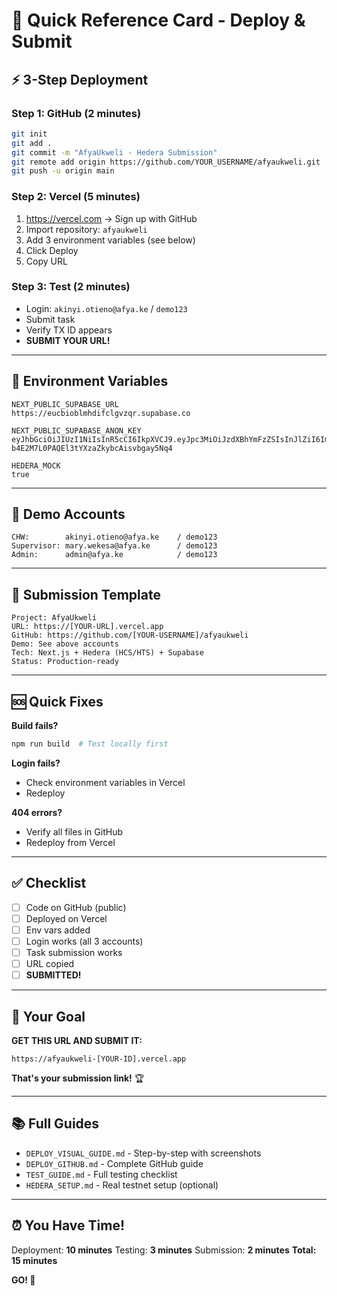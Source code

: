 # 🚀 Quick Reference Card - Deploy & Submit

## ⚡ 3-Step Deployment

### Step 1: GitHub (2 minutes)
```bash
git init
git add .
git commit -m "AfyaUkweli - Hedera Submission"
git remote add origin https://github.com/YOUR_USERNAME/afyaukweli.git
git push -u origin main
```

### Step 2: Vercel (5 minutes)
1. https://vercel.com → Sign up with GitHub
2. Import repository: `afyaukweli`
3. Add 3 environment variables (see below)
4. Click Deploy
5. Copy URL

### Step 3: Test (2 minutes)
- Login: `akinyi.otieno@afya.ke` / `demo123`
- Submit task
- Verify TX ID appears
- **SUBMIT YOUR URL!**

---

## 🔐 Environment Variables

```
NEXT_PUBLIC_SUPABASE_URL
https://eucbioblmhdifclgvzqr.supabase.co

NEXT_PUBLIC_SUPABASE_ANON_KEY
eyJhbGciOiJIUzI1NiIsInR5cCI6IkpXVCJ9.eyJpc3MiOiJzdXBhYmFzZSIsInJlZiI6ImV1Y2Jpb2JsbWhkaWZjbGd2enFyIiwicm9sZSI6ImFub24iLCJpYXQiOjE3NjE4MDk1MDAsImV4cCI6MjA3NzM4NTUwMH0.PK2WlB-b4E2M7L0PAQEl3tYXzaZkybcAisvbgay5Nq4

HEDERA_MOCK
true
```

---

## 👥 Demo Accounts

```
CHW:        akinyi.otieno@afya.ke    / demo123
Supervisor: mary.wekesa@afya.ke      / demo123
Admin:      admin@afya.ke            / demo123
```

---

## 📝 Submission Template

```
Project: AfyaUkweli
URL: https://[YOUR-URL].vercel.app
GitHub: https://github.com/[YOUR-USERNAME]/afyaukweli
Demo: See above accounts
Tech: Next.js + Hedera (HCS/HTS) + Supabase
Status: Production-ready
```

---

## 🆘 Quick Fixes

**Build fails?**
```bash
npm run build  # Test locally first
```

**Login fails?**
- Check environment variables in Vercel
- Redeploy

**404 errors?**
- Verify all files in GitHub
- Redeploy from Vercel

---

## ✅ Checklist

- [ ] Code on GitHub (public)
- [ ] Deployed on Vercel
- [ ] Env vars added
- [ ] Login works (all 3 accounts)
- [ ] Task submission works
- [ ] URL copied
- [ ] **SUBMITTED!**

---

## 🎯 Your Goal

**GET THIS URL AND SUBMIT IT:**
```
https://afyaukweli-[YOUR-ID].vercel.app
```

**That's your submission link!** 🏆

---

## 📚 Full Guides

- `DEPLOY_VISUAL_GUIDE.md` - Step-by-step with screenshots
- `DEPLOY_GITHUB.md` - Complete GitHub guide
- `TEST_GUIDE.md` - Full testing checklist
- `HEDERA_SETUP.md` - Real testnet setup (optional)

---

## ⏰ You Have Time!

Deployment: **10 minutes**
Testing: **3 minutes**
Submission: **2 minutes**
**Total: 15 minutes**

**GO! 🚀**
